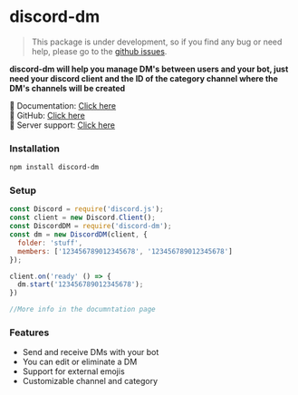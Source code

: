 # discord-dm

> This package is under development, so if you find any bug or need help, please go to the [github issues](https://github.com/leunamcrack/discord-dm/issues).<br>

**discord-dm will help you manage DM's between users and your bot, just need your discord client and the ID of the category channel where the DM's channels will be created**

📕 Documentation: [Click here](https://leunamcrack.gitbook.io/discord-dm/)<br>
📁 GitHub: [Click here](https://github.com/leunamcrack/discord-dm/)<br>
🎫 Server support: [Click here](https://dsc.gg/snakeeworld)<br>

### Installation
```sh
npm install discord-dm
```

### Setup
```js
const Discord = require('discord.js');
const client = new Discord.Client();
const DiscordDM = require('discord-dm');
const dm = new DiscordDM(client, {
  folder: 'stuff',
  members: ['123456789012345678', '123456789012345678']
});

client.on('ready' () => {
  dm.start('123456789012345678');
})

//More info in the documntation page
```

### 
### Features
- Send and receive DMs with your bot
- You can edit or eliminate a DM
- Support for external emojis
- Customizable channel and category
